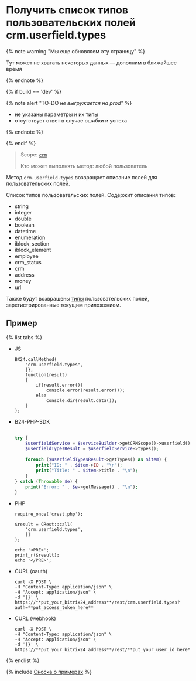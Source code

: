 # Получить список типов пользовательских полей crm.userfield.types

{% note warning "Мы еще обновляем эту страницу" %}

Тут может не хватать некоторых данных — дополним в ближайшее время

{% endnote %}

{% if build == 'dev' %}

{% note alert "TO-DO _не выгружается на prod_" %}

- не указаны параметры и их типы
- отсутствует ответ в случае ошибки и успеха

{% endnote %}

{% endif %}

> Scope: [`crm`](../../../scopes/permissions.md)
>
> Кто может выполнять метод: любой пользователь

Метод `crm.userfield.types` возвращает описание полей для пользовательских полей.

Список типов пользовательских полей. Содержит описания типов:

- string
- integer
- double
- boolean
- datetime
- enumeration
- iblock_section
- iblock_element
- employee
- crm_status
- crm
- address
- money
- url

Также будут возвращены [типы](../user-defined-field-types/index.md) пользовательских полей, зарегистрированные текущим приложением.

## Пример

{% list tabs %}

- JS
  
    ```
    BX24.callMethod(
        "crm.userfield.types",
        {},
        function(result)
        {
            if(result.error())
                console.error(result.error());
            else
                console.dir(result.data());
        }
    );
    ```


- B24-PHP-SDK

    ```php
        
    try {
        $userfieldService = $serviceBuilder->getCRMScope()->userfield();
        $userfieldTypesResult = $userfieldService->types();
        
        foreach ($userfieldTypesResult->getTypes() as $item) {
            print("ID: " . $item->ID . "\n");
            print("Title: " . $item->title . "\n");
        }
    } catch (Throwable $e) {
        print("Error: " . $e->getMessage() . "\n");
    }
    
    ```

- PHP
  
    ```
    require_once('crest.php');

    $result = CRest::call(
        'crm.userfield.types',
        []
    );

    echo '<PRE>';
    print_r($result);
    echo '</PRE>';
    ```

- CURL (oauth)

    ```
    curl -X POST \
    -H "Content-Type: application/json" \
    -H "Accept: application/json" \
    -d '{}' \
    https://**put_your_bitrix24_address**/rest/crm.userfield.types?auth=**put_access_token_here**

    ```

- CURL (webhook)

    ```
    curl -X POST \
    -H "Content-Type: application/json" \
    -H "Accept: application/json" \
    -d '{}' \
    https://**put_your_bitrix24_address**/rest/**put_your_user_id_here**/**put_your_webhook_here**/crm.userfield.types
    ```

{% endlist %}

{% include [Сноска о примерах](../../../../_includes/examples.md) %}